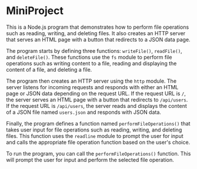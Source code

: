 # MiniProject
This is a Node.js program that demonstrates how to perform file operations such as reading, writing, and deleting files. It also creates an HTTP server that serves an HTML page with a button that redirects to a JSON data page.

The program starts by defining three functions: `writeFile()`, `readFile()`, and `deleteFile()`. These functions use the `fs` module to perform file operations such as writing content to a file, reading and displaying the content of a file, and deleting a file.

The program then creates an HTTP server using the `http` module. The server listens for incoming requests and responds with either an HTML page or JSON data depending on the request URL. If the request URL is `/`, the server serves an HTML page with a button that redirects to `/api/users`. If the request URL is `/api/users`, the server reads and displays the content of a JSON file named `users.json` and responds with JSON data.

Finally, the program defines a function named `performFileOperations()` that takes user input for file operations such as reading, writing, and deleting files. This function uses the `readline` module to prompt the user for input and calls the appropriate file operation function based on the user's choice.

To run the program, you can call the `performFileOperations()` function. This will prompt the user for input and perform the selected file operation.
